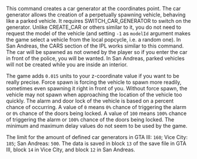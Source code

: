 This command creates a car generator at the coordinates point. The car generator allows the creation of a perpetually spawning vehicle, behaving like a parked vehicle. It requires SWITCH_CAR_GENERATOR to switch on the generator. Unlike CREATE_CAR or others similar to it, you do not need to request the model of the vehicle (and setting `-1` as `modelId` argument makes the game select a vehicle from the local popcycle, i.e. a random one). In San Andreas, the CARS section of the IPL works similar to this command. The car will be spawned as not owned by the player so if you enter the car in front of the police, you will be wanted. In San Andreas, parked vehicles will not be created while you are inside an interior.

The game adds `0.015` units to your z-coordinate value if you want to be really precise. Force spawn is forcing the vehicle to spawn more readily, sometimes even spawning it right in front of you. Without force spawn, the vehicle may not spawn when approaching the location of the vehicle too quickly. The alarm and door lock of the vehicle is based on a percent chance of occurring. A value of `0` means `0%` chance of triggering the alarm or `0%` chance of the doors being locked. A value of `100` means `100%` chance of triggering the alarm or `100%` chance of the doors being locked. The minimum and maximum delay values do not seem to be used by the game.

The limit for the amount of defined car generators in GTA III: `160`; Vice City: `185`; San Andreas: `500`. The data is saved in block `13` of the save file in GTA III, block `14` in Vice City, and block `12` in San Andreas.
